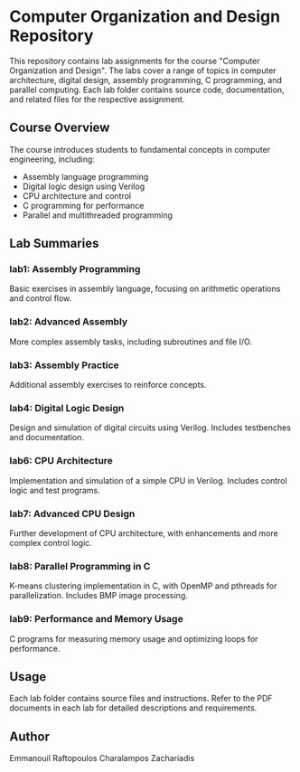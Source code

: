 # Computer Organization and Design Repository

This repository contains lab assignments for the course "Computer Organization and Design". The labs cover a range of topics in computer architecture, digital design, assembly programming, C programming, and parallel computing. Each lab folder contains source code, documentation, and related files for the respective assignment.

## Course Overview
The course introduces students to fundamental concepts in computer engineering, including:
- Assembly language programming
- Digital logic design using Verilog
- CPU architecture and control
- C programming for performance
- Parallel and multithreaded programming

## Lab Summaries

### lab1: Assembly Programming
Basic exercises in assembly language, focusing on arithmetic operations and control flow.

### lab2: Advanced Assembly
More complex assembly tasks, including subroutines and file I/O.

### lab3: Assembly Practice
Additional assembly exercises to reinforce concepts.

### lab4: Digital Logic Design
Design and simulation of digital circuits using Verilog. Includes testbenches and documentation.

### lab6: CPU Architecture
Implementation and simulation of a simple CPU in Verilog. Includes control logic and test programs.

### lab7: Advanced CPU Design
Further development of CPU architecture, with enhancements and more complex control logic.

### lab8: Parallel Programming in C
K-means clustering implementation in C, with OpenMP and pthreads for parallelization. Includes BMP image processing.

### lab9: Performance and Memory Usage
C programs for measuring memory usage and optimizing loops for performance.

## Usage
Each lab folder contains source files and instructions. Refer to the PDF documents in each lab for detailed descriptions and requirements.

## Author
Emmanouil Raftopoulos
Charalampos Zachariadis
